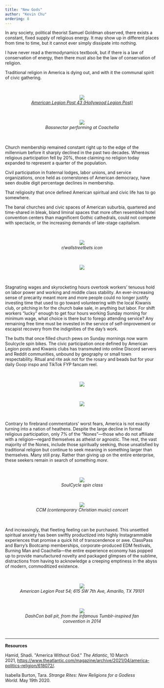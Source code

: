 ```yaml
---
title: "New Gods"
author: "Kevin Chu"
ordering: 8
---
```


<style>
    figure {
        text-align: center;
        margin-top: 3rem;
        margin-bottom: 3rem;
    }
    figcaption {
        font-style: italic;
    }
</style>

In any society, political theorist Samuel Goldman observed, there exists a constant, fixed supply of religious energy. It may show up in different places from time to time, but it cannot ever simply dissipate into nothing.

I have never read a thermodynamics textbook, but if there is a law of conservation of energy, then there must also be the law of conservation of religion.

Traditional religion in America is dying out, and with it the communal spirit of civic gathering.

<figure>
    <img src="/assets/images/zine/z4/new-gods/newgods1.jpeg">
    <figcaption><a href="https://www.kcrw.com/culture/shows/design-and-architecture/veterans-bring-hollywood-sizzle-to-legion-post">American Legion Post 43 (Hollywood Legion Post)</a></figcaption>
</figure>

<figure>
    <img src="/assets/images/zine/z4/new-gods/newgods2.jpeg">
    <figcaption>Bassnectar performing at Coachella</figcaption>
</figure>

Church membership remained constant right up to the edge of the millennium before it sharply declined in the past two decades. Whereas religious participation fell by 20%, those claiming no religion today expanded to represent a quarter of the population.

Civil participation in fraternal lodges, labor unions, and service organizations, once held as cornerstones of American democracy, have seen double digit percentage declines in membership.

That religiosity that once defined American spiritual and civic life has to go somewhere.

The banal churches and civic spaces of American suburbia, quartered and time-shared in bleak, bland liminal spaces that more often resembled hotel convention centers than magnificent Gothic cathedrals, could not compete with spectacle, or the increasing demands of late-stage capitalism.

<figure>
    <img src="/assets/images/zine/z4/new-gods/newgods3.jpeg">
    <figcaption>r/wallstreetbets icon</figcaption>
</figure>

<figure>
    <img src="/assets/images/zine/z4/new-gods/newgods4.png">
</figure>

Stagnating wages and skyrocketing hours overtook workers’ tenuous hold on labor power and working and middle class stability. An ever-increasing sense of precarity meant more and more people could no longer justify investing time that used to go toward volunteering with the local Kiwanis club, or pitching in for the church bake sale, in anything but labor. For shift workers “lucky” enough to get four hours working Sunday morning for minimum wage, what choice is there but to forego attending service? Any remaining free time must be invested in the service of self-improvement or escapist recovery from the indignities of the day’s work.

The butts that once filled church pews on Sunday mornings now warm Soulcycle spin bikes. The civic participation once defined by American Legion posts and Kiwanis clubs has transmuted into online Discord servers and Reddit communities, unbound by geography or small town respectability. Ritual and rite ask not for the rosary and beads but for your daily Goop inspo and TikTok FYP fancam reel.

<figure>
    <img src="/assets/images/zine/z4/new-gods/newgods5.jpeg">
</figure>

<figure>
    <img src="/assets/images/zine/z4/new-gods/newgods6.jpeg">
</figure>

Contrary to firebrand commentators’ worst fears, America is not exactly turning into a nation of heathens. Despite the large decline in formal religious participation, only 7% of the “Nones”—those who do not affiliate with a religion—regard themselves as atheist or agnostic. The rest, the vast majority of the Nones, include those spiritually seeking, those unsatisfied by traditional religion but continue to seek meaning in something larger than themselves. Many still pray. Rather than giving up on the entire enterprise, these seekers remain in search of something _more_.

<figure>
    <img src="/assets/images/zine/z4/new-gods/newgods7.jpeg">
    <figcaption>SoulCycle spin class</figcaption>
</figure>

<figure>
    <img src="/assets/images/zine/z4/new-gods/newgods8.jpeg">
    <figcaption>CCM (contemporary Christian music) concert</figcaption>
</figure>

And increasingly, that fleeting feeling can be purchased. This unsettled spiritual anxiety has been swiftly productized into highly Instagrammable experiences that promise a quick hit of transcendence or awe. ClassPass and Barry’s Bootcamp memberships, corporate-produced EDM festivals, Burning Man and Coachella—the entire experience economy has popped up to provide manufactured novelty and packaged glimpses of the sublime, distractions from having to acknowledge a creeping emptiness in the abyss of modern, commoditized existence.

<figure>
    <img src="/assets/images/zine/z4/new-gods/newgods9.png">
    <figcaption>American Legion Post 54; 615 SW 7th Ave, Amarillo, TX 79101</figcaption>
</figure>

<figure>
    <img src="/assets/images/zine/z4/new-gods/newgods10.jpeg">
    <figcaption>DashCon ball pit, from the infamous Tumblr-inspired fan convention in 2014</figcaption>
</figure>

---

**Resources**

Hamid, Shadi. "America Without God." *The Atlantic*, 10 March 2021, <https://www.theatlantic.com/magazine/archive/2021/04/america-politics-religion/618072/>.

Isabella Burton, Tara. *Strange Rites: New Religions for a Godless World.* May 19th 2020.
